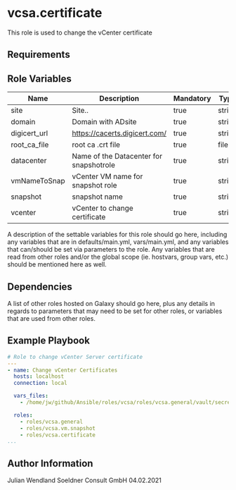 vcsa.certificate
=========

This role is used to change the vCenter certificate 

Requirements
------------


Role Variables
--------------

| Name           | Description                                | Mandatory | Type   |
| -------------- | ------------------------------------------ | --------- | ------ |
| site |  Site.. | true | string
| domain | Domain with ADsite | true | string
| digicert_url | https://cacerts.digicert.com/ | true  | string
| root_ca_file | root ca .crt file | true | file
| datacenter | Name of the Datacenter for snapshotrole | true | string
| vmNameToSnap | vCenter VM name for snapshot role | true | string
| snapshot | snapshot name | true | string
| vcenter | vCenter to change certificate | true | string


A description of the settable variables for this role should go here, including any variables that are in defaults/main.yml, vars/main.yml, and any variables that can/should be set via parameters to the role. Any variables that are read from other roles and/or the global scope (ie. hostvars, group vars, etc.) should be mentioned here as well.


Dependencies
------------

A list of other roles hosted on Galaxy should go here, plus any details in regards to parameters that may need to be set for other roles, or variables that are used from other roles.

Example Playbook
----------------

```yaml
# Role to change vCenter Server certificate
---
- name: Change vCenter Certificates
  hosts: localhost
  connection: local

  vars_files:
    - /home/jw/github/Ansible/roles/vcsa/roles/vcsa.general/vault/secrets.yml

  roles:
    - roles/vcsa.general
    - roles/vcsa.vm.snapshot
    - roles/vcsa.certificate
...
```


Author Information
------------------

Julian Wendland 
Soeldner Consult GmbH 
04.02.2021
